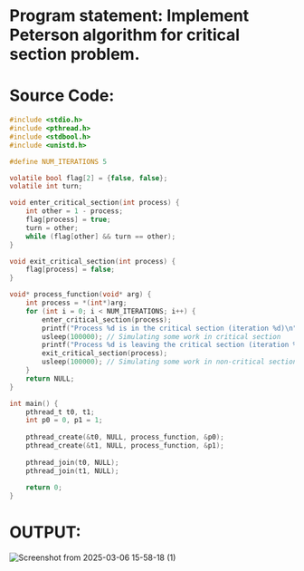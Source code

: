 # Program statement: Implement Peterson algorithm for critical section problem.
# Source Code: 
```c
#include <stdio.h>
#include <pthread.h>
#include <stdbool.h>
#include <unistd.h>

#define NUM_ITERATIONS 5

volatile bool flag[2] = {false, false};
volatile int turn;

void enter_critical_section(int process) {
    int other = 1 - process;
    flag[process] = true;
    turn = other;
    while (flag[other] && turn == other);
}

void exit_critical_section(int process) {
    flag[process] = false;
}

void* process_function(void* arg) {
    int process = *(int*)arg;
    for (int i = 0; i < NUM_ITERATIONS; i++) {
        enter_critical_section(process);
        printf("Process %d is in the critical section (iteration %d)\n", process, i + 1);
        usleep(100000); // Simulating some work in critical section
        printf("Process %d is leaving the critical section (iteration %d)\n", process, i + 1);
        exit_critical_section(process);
        usleep(100000); // Simulating some work in non-critical section
    }
    return NULL;
}

int main() {
    pthread_t t0, t1;
    int p0 = 0, p1 = 1;
    
    pthread_create(&t0, NULL, process_function, &p0);
    pthread_create(&t1, NULL, process_function, &p1);
    
    pthread_join(t0, NULL);
    pthread_join(t1, NULL);
    
    return 0;
}
```
# OUTPUT:
![Screenshot from 2025-03-06 15-58-18 (1)](https://github.com/user-attachments/assets/f3f3ad94-cd56-4d53-b2e7-e662e276209b)

